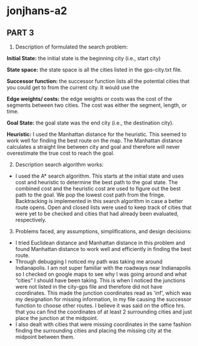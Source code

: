 
# jonjhans-a2

## PART 3

1. Description of formulated the search problem:

**Initial State:** the initial state is the beginning city (i.e., start city)

**State space:** the state space is all the cities listed in the gps-city.txt file.

**Successor function:** the successor function lists all the potential cities that you could get to from the current city. It would use the

**Edge weights/ costs:** the edge weights or costs was the cost of the segments between two cities. The cost was either the segment, length, or time.

**Goal State:** the goal state was the end city (i.e., the destination city).

**Heuristic:** I used the Manhattan distance for the heuristic. This seemed to work well for finding the best route on the map. The Manhattan distance calculates a straight line between city and goal and therefore will never overestimate the true cost to reach the goal.

2. Description search algorithm works:
- I used the A* search algorithm. This starts at the initial state and uses cost and heuristic to determine the best path to the goal state. The combined cost and the heuristic cost are used to figure out the best path to the goal. We pop the lowest cost path from the fringe. Backtracking is implemented in this search algorithm in case a better route opens. Open and closed lists were used to keep track of cities that were yet to be checked and cities that had already been evaluated, respectively.

3. Problems faced, any assumptions, simplifications, and design decisions:
- I tried Euclidean distance and Manhattan distance in this problem and found Manhattan distance to work well and efficiently in finding the best route.
- Through debugging I noticed my path was taking me around Indianapolis. I am not super familiar with the roadways near Indianapolis so I checked on google maps to see why I was going around and what “cities” I should have been taking. This is when I noticed the junctions were not listed in the city-gps file and therefore did not have coordinates. This made the junction coordinates read as 'inf', which was my designation for missing information, in my file causing the successor function to choose other routes. I believe it was said on the office hrs. that you can find the coordinates of at least 2 surrounding cities and just place the junction at the midpoint.
- I also dealt with cities that were missing coordinates in the same fashion finding the surrounding cities and placing the missing city at the midpoint between them.
